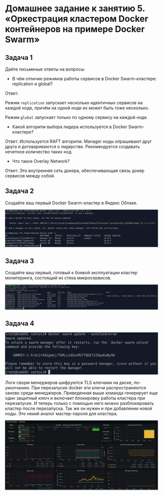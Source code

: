 # Домашнее задание к занятию 5. «Оркестрация кластером Docker контейнеров на примере Docker Swarm»


## Задача 1

Дайте письменые ответы на вопросы:

- В чём отличие режимов работы сервисов в Docker Swarm-кластере: replication и global?

Ответ:

Режим `replication` запускает несколько идентичных сервисов на каждой ноде, причём на одной ноде их может быть тоже несколько.

Режим `global` запускает только по одному сервису на каждой ноде.

- Какой алгоритм выбора лидера используется в Docker Swarm-кластере?

Ответ: Используется RAFT алгоритм. Manager ноды опрашивают друг друга и договариваются о лидерстве. Рекомендуется создавать нечетное количество таких нод.

- Что такое Overlay Network?

Ответ: Это внутренняя сеть докера, обеспечивающая связь докер сервисов между собой.
 

## Задача 2

Создайте ваш первый Docker Swarm-кластер в Яндекс Облаке.

![alt-1](https://github.com/antonmayko/devops-netology/blob/main/virt/virt-05-docker-swarm/assets/task2_node_ls.png "task2_node_ls")

## Задача 3

Создайте ваш первый, готовый к боевой эксплуатации кластер мониторинга, состоящий из стека микросервисов.

![alt-1](https://github.com/antonmayko/devops-netology/blob/main/virt/virt-05-docker-swarm/assets/task3_service_ls.png "task3_service_ls")


## Задача 4

![alt-1](https://github.com/antonmayko/devops-netology/blob/main/virt/virt-05-docker-swarm/assets/task4_swarm_update.png "task4_swarm_update")

Логи сворм менеджеров шифруются TLS ключами на диске, по-умолчанию. При перезапуске docker эти ключи распространяются заново среди менеджеров.
Приведенная выше команда генерирует еще один защитный ключ и включает блокировку работы кластера при перезапуске.
И теперь только с помощью него можно разблокировать кластер после перезапуска. Так же он нужен и при добавлении новой ноды.
Это некий аналог мастер-пароля для кластера.


![alt-1](https://github.com/antonmayko/devops-netology/blob/main/virt/virt-04-docker-compose/assets/node02_2.png "node02_2")